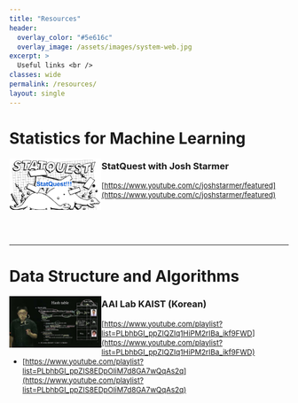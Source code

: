 ```yaml
---
title: "Resources"
header:
  overlay_color: "#5e616c"
  overlay_image: /assets/images/system-web.jpg
excerpt: >
  Useful links <br />
classes: wide
permalink: /resources/
layout: single
---
```



# Statistics for Machine Learning
<img align="left" width="33%" src="/assets/images/resources/statquest.png">

### StatQuest with Josh Starmer
- <span style="font-size: small;">[https://www.youtube.com/c/joshstarmer/featured](https://www.youtube.com/c/joshstarmer/featured)</span> 
<br><br><br><br><br>
---

# Data Structure and Algorithms
<img align="left" width="33%" src="/assets/images/resources/aai_kaist.jpg">

### AAI Lab KAIST (Korean)
- <span style="font-size: small;">[https://www.youtube.com/playlist?list=PLbhbGI_ppZIQZIq1HiPM2rIBa_ikf9FWD](https://www.youtube.com/playlist?list=PLbhbGI_ppZIQZIq1HiPM2rIBa_ikf9FWD)</span> 
- <span style="font-size: small;">[https://www.youtube.com/playlist?list=PLbhbGI_ppZIS8EDpOliM7d8GA7wQqAs2q](https://www.youtube.com/playlist?list=PLbhbGI_ppZIS8EDpOliM7d8GA7wQqAs2q)</span>
<br><br><br><br><br>



